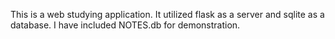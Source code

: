 This is a web studying application.
It utilized flask as a server and sqlite as a database.
I have included NOTES.db for demonstration.
